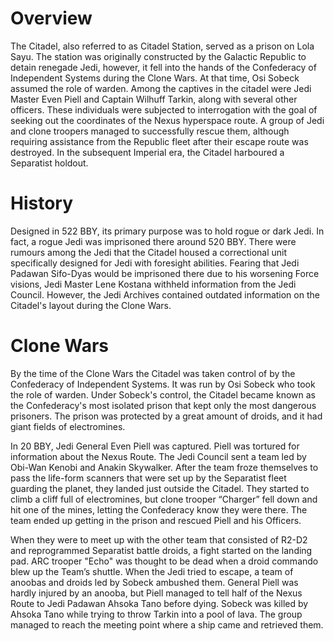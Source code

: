 # Overview

The Citadel, also referred to as Citadel Station, served as a prison on Lola Sayu.
The station was originally constructed by the Galactic Republic to detain renegade Jedi, however, it fell into the hands of the Confederacy of Independent Systems during the Clone Wars.
At that time, Osi Sobeck assumed the role of warden.
Among the captives in the citadel were Jedi Master Even Piell and Captain Wilhuff Tarkin, along with several other officers.
These individuals were subjected to interrogation with the goal of seeking out the coordinates of the Nexus hyperspace route.
A group of Jedi and clone troopers managed to successfully rescue them, although requiring assistance from the Republic fleet after their escape route was destroyed.
In the subsequent Imperial era, the Citadel harboured a Separatist holdout.

# History

Designed in 522 BBY, its primary purpose was to hold rogue or dark Jedi.
In fact, a rogue Jedi was imprisoned there around 520 BBY.
There were rumours among the Jedi that the Citadel housed a correctional unit specifically designed for Jedi with foresight abilities.
Fearing that Jedi Padawan Sifo-Dyas would be imprisoned there due to his worsening Force visions, Jedi Master Lene Kostana withheld information from the Jedi Council.
However, the Jedi Archives contained outdated information on the Citadel's layout during the Clone Wars.

# Clone Wars

By the time of the Clone Wars the Citadel was taken control of by the Confederacy of Independent Systems.
It was run by Osi Sobeck who took the role of warden.
Under Sobeck's control, the Citadel became known as the Confederacy's most isolated prison that kept only the most dangerous prisoners.
The prison was protected by a great amount of droids, and it had giant fields of electromines.

In 20 BBY, Jedi General Even Piell was captured.
Piell was tortured for information about the Nexus Route.
The Jedi Council sent a team led by Obi-Wan Kenobi and Anakin Skywalker.
After the team froze themselves to pass the life-form scanners that were set up by the Separatist fleet guarding the planet, they landed just outside the Citadel.
They started to climb a cliff full of electromines, but clone trooper “Charger” fell down and hit one of the mines, letting the Confederacy know they were there.
The team ended up getting in the prison and rescued Piell and his Officers.

When they were to meet up with the other team that consisted of R2-D2 and reprogrammed Separatist battle droids, a fight started on the landing pad.
ARC trooper "Echo" was thought to be dead when a droid commando blew up the Team’s shuttle.
When the Jedi tried to escape, a team of anoobas and droids led by Sobeck ambushed them.
General Piell was hardly injured by an anooba, but Piell managed to tell half of the Nexus Route to Jedi Padawan Ahsoka Tano before dying.
Sobeck was  killed by Ahsoka Tano while trying to throw Tarkin into a pool of lava.
The group managed to reach the meeting point where a ship came and retrieved them.
